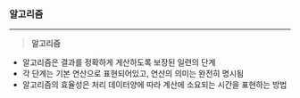 ### 알고리즘
---

>**알고리즘**
+ 알고리즘은 결과를 정확하게 게산하도록 보장된 일련의 단계 
+ 각 단계는 기본 연산으로 표현되어있고, 연산의 의미는 완전히 명시됨 
+ 알고리즘의 효율성은 처리 데이터양에 따라 계산에 소요되는 시간을 표현하는 방법